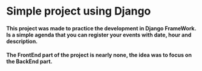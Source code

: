 # Simple project using Django

#### This project was made to practice the development in Django FrameWork. Is a simple agenda that you can register your events with date, hour and description.
#### The FrontEnd part of the project is nearly none, the idea was to focus on the BackEnd part.

